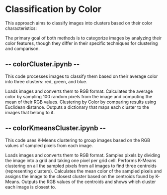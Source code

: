 # Classification by Color

This approach aims to classify images into clusters based on their color characteristics:

The primary goal of both methods is to categorize images by analyzing their color features, though they differ in their specific techniques for clustering and comparison.


## -- colorCluster.ipynb --

This code processes images to classify them based on their average color into three clusters: red, green, and blue.

Loads images and converts them to RGB format.
Calculates the average color by sampling 100 random pixels from the image and computing the mean of their RGB values.
Clustering by Color by comparing results using Euclidean distance.
Outputs a dictionary that maps each cluster to the images that belong to it.

## -- colorKmeansCluster.ipynb --

This code uses K-Means clustering to group images based on the RGB values of sampled pixels from each image.

Loads images and converts them to RGB format.
Samples pixels by dividing the image into a grid and taking one pixel per grid cell.
Performs K-Means clustering on all the sampled pixels from all images to find three centroids (representing clusters).
Calculates the mean color of the sampled pixels and assigns the image to the closest cluster based on the centroids found by K-Means.
Outputs the RGB values of the centroids and shows which cluster each image is closest to.